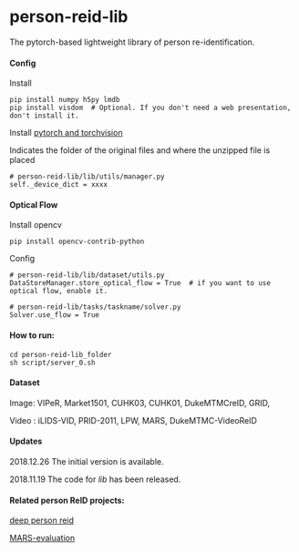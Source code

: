 # person-reid-lib

The pytorch-based lightweight library of person re-identification.

#### Config

Install

```
pip install numpy h5py lmdb
pip install visdom  # Optional. If you don't need a web presentation, don't install it.
```
Install [pytorch and torchvision](https://pytorch.org/)


Indicates the folder of the original files and where the unzipped file is placed
```
# person-reid-lib/lib/utils/manager.py
self._device_dict = xxxx
```


#### Optical Flow

Install opencv
```
pip install opencv-contrib-python
```

Config
```
# person-reid-lib/lib/dataset/utils.py
DataStoreManager.store_optical_flow = True  # if you want to use optical flow, enable it.

# person-reid-lib/tasks/taskname/solver.py
Solver.use_flow = True
```

#### How to run:
```
cd person-reid-lib_folder
sh script/server_0.sh     
```

#### Dataset

Image: VIPeR, Market1501, CUHK03, CUHK01, DukeMTMCreID, GRID,

Video : iLIDS-VID, PRID-2011, LPW, MARS, DukeMTMC-VideoReID

#### Updates

2018.12.26  The initial version is available.

2018.11.19  The code for *lib* has been released.


#### Related person ReID projects:

[deep person reid](https://github.com/KaiyangZhou/deep-person-reid)

[MARS-evaluation](https://github.com/liangzheng06/MARS-evaluation)
